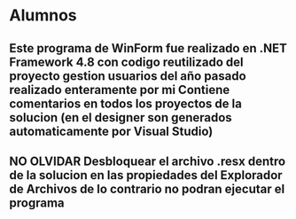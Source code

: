 # Alumnos
Este programa de WinForm fue realizado en .NET Framework 4.8 con codigo reutilizado del proyecto gestion usuarios del año pasado realizado enteramente por mi
Contiene comentarios en todos los proyectos de la solucion (en el designer son generados automaticamente por Visual Studio)
----------
NO OLVIDAR
Desbloquear el archivo .resx dentro de la solucion en las propiedades del Explorador de Archivos de lo contrario no podran ejecutar el programa
-----------
